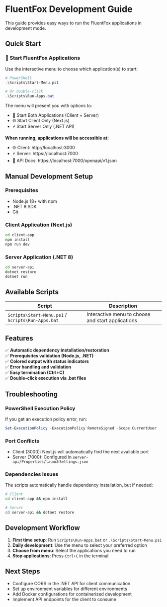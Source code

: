 # FluentFox Development Guide

This guide provides easy ways to run the FluentFox applications in development mode.

## Quick Start

### 🎯 Start FluentFox Applications
Use the interactive menu to choose which application(s) to start:

```powershell
# PowerShell
.\Scripts\Start-Menu.ps1

# Or double-click
.\Scripts\Run-Apps.bat
```

The menu will present you with options to:
- 🚀 Start Both Applications (Client + Server)
- 🌐 Start Client Only (Next.js)
- ⚡ Start Server Only (.NET API)

**When running, applications will be accessible at:**
- 🌐 Client: http://localhost:3000
- ⚡ Server: https://localhost:7000
- 📖 API Docs: https://localhost:7000/openapi/v1.json

## Manual Development Setup

### Prerequisites
- Node.js 18+ with npm
- .NET 8 SDK
- Git

### Client Application (Next.js)
```bash
cd client-app
npm install
npm run dev
```

### Server Application (.NET 8)
```bash
cd server-api
dotnet restore
dotnet run
```

## Available Scripts

| Script | Description |
|--------|-------------|
| `Scripts\Start-Menu.ps1` / `Scripts\Run-Apps.bat` | Interactive menu to choose and start applications |

## Features

✅ **Automatic dependency installation/restoration**  
✅ **Prerequisites validation (Node.js, .NET)**  
✅ **Colored output with status indicators**  
✅ **Error handling and validation**  
✅ **Easy termination (Ctrl+C)**  
✅ **Double-click execution via .bat files**  

## Troubleshooting

### PowerShell Execution Policy
If you get an execution policy error, run:
```powershell
Set-ExecutionPolicy -ExecutionPolicy RemoteSigned -Scope CurrentUser
```

### Port Conflicts
- Client (3000): Next.js will automatically find the next available port
- Server (7000): Configured in `server-api/Properties/launchSettings.json`

### Dependencies Issues
The scripts automatically handle dependency installation, but if needed:
```bash
# Client
cd client-app && npm install

# Server  
cd server-api && dotnet restore
```

## Development Workflow

1. **First time setup**: Run `Scripts\Run-Apps.bat` or `.\Scripts\Start-Menu.ps1`
2. **Daily development**: Use the menu to select your preferred option
3. **Choose from menu**: Select the applications you need to run
4. **Stop applications**: Press `Ctrl+C` in the terminal

## Next Steps

- Configure CORS in the .NET API for client communication
- Set up environment variables for different environments
- Add Docker configurations for containerized development
- Implement API endpoints for the client to consume

